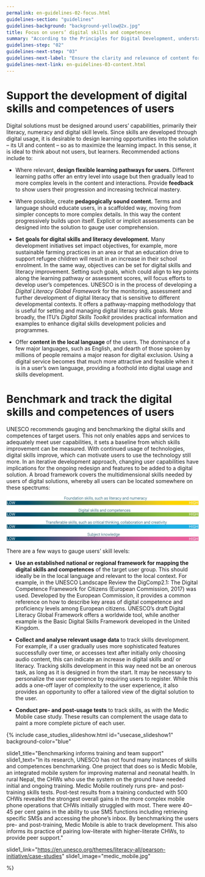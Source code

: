 ```yaml
---
permalink: en-guidelines-02-focus.html
guidelines-section: "guidelines"
guidelines-background: "background-yellow@2x.jpg"
title: Focus on users’ digital skills and competences
summary: "According to the Principles for Digital Development, understanding users’ access and comfort levels with technology is critical to designing appropriate solutions for them. UNESCO does not believe efforts in this regard have been thorough enough to date. In the context of an increasing need for digital skills and competences, and in recognition of the lack of these as a major barrier to digital inclusion, the approach to developing and measuring skills needs to be more rigorous. Supporting the advancement of users’ digital skills and competences through benchmarking and tracking skills development is recommended."
guidelines-step: "02"
guidelines-next-step: "03"
guidelines-next-label: "Ensure the clarity and relevance of content for low-skilled and low-literate users"
guidelines-next-link: en-guidelines-03-content.html
---
```



# Support the development of digital skills and competences of users

Digital solutions must be designed around users’ capabilities, primarily their literacy, numeracy
and digital skill levels. Since skills are developed through digital usage, it is desirable to design learning opportunities into the solution – its UI and content – so as to maximize the learning impact. In this sense, it is ideal to think about not users, but learners. Recommended actions include to:


- Where relevant, **design flexible learning pathways for users.** Different learning paths offer an entry level into usage but then gradually lead to more complex levels in the content and interactions. Provide **feedback** to show users their progression and increasing technical mastery.

- Where possible, create **pedagogically sound content.** Terms and language should educate users, in a scaffolded way, moving from simpler concepts to more complex details.
In this way the content progressively builds upon itself. Explicit or implicit assessments can be designed into the solution to gauge user comprehension.

- **Set goals for digital skills and literacy development.** Many development initiatives set impact objectives, for example, more sustainable farming practices in an area or that an education drive to support refugee children will result in an increase in their school enrolment. In the same way, objectives can be set for digital skills and literacy improvement. Setting such goals, which could align to key points along the learning pathway or assessment scores, will focus efforts to develop user’s competences.
UNESCO is in the process of developing a _Digital Literacy Global Framework_ for the monitoring, assessment and further development of digital literacy that is sensitive to different developmental contexts. It offers a pathway-mapping methodology that is useful for setting and managing digital literacy skills goals. More broadly, the ITU’s _Digital Skills Toolkit_ provides practical information and examples to enhance digital skills development policies and programmes.

- Offer **content in the local language** of the users. The dominance of a few major languages, such as English, and dearth of those spoken by millions of people remains a major reason for digital exclusion. Using a digital service becomes that much more attractive and feasible when it is in a user’s own language, providing a foothold into digital usage and skills development.

# Benchmark and track the digital skills and competences of users

UNESCO recommends gauging and benchmarking the digital skills and competences of target
users. This not only enables apps and services to adequately meet user capabilities, it sets a baseline from which skills improvement can be measured. With continued usage of technologies, digital
skills improve, which can motivate users to use the technology still more. In an iterative development
approach, changing user capabilities have implications for the ongoing redesign and features to be added to a digital solution.
A broad framework covers the multidimensional skills needed by users of digital solutions, whereby all users can be located somewhere on these spectrums:

![image description](/images/spectrum.jpg)


There are a few ways to gauge users’ skill levels:

- **Use an established national or regional framework for mapping the digital skills and competences** of the target user group. This should ideally be in the local language and relevant to the local context. For example, in the UNESCO Landscape Review the DigComp2.1: The Digital Competence Framework for Citizens (European Commission, 2017) was used. Developed by the European Commission,
it provides a common reference on how to describe key areas of digital competence
and proficiency levels among European citizens. UNESCO’s draft Digital Literacy Global Framework offers a worldwide tool, while another example is the Basic Digital Skills Framework developed in the United Kingdom.

- **Collect and analyse relevant usage data** to track skills development. For example, if a user gradually uses more sophisticated features successfully over time, or accesses text after initially only choosing audio content, this
can indicate an increase in digital skills and/ or literacy. Tracking skills development in this way need not be an onerous task, as long
as it is designed in from the start. It may be necessary to personalize the user experience by requiring users to register. While this adds a one-off layer of complexity to the user experience, it also provides an opportunity to offer a tailored view of the digital solution to the user.

- **Conduct pre- and post-usage tests** to track skills, as with the Medic Mobile case study. These results can complement the usage data to paint a more complete picture of each user.

{% include case_studies_slideshow.html
id="usecase_slideshow1"
background-color="blue"

slide1_title="Benchmarking informs training and team support"
slide1_text="In its research, UNESCO has not found many instances of skills and competences benchmarking. One project that does so is Medic Mobile, an integrated mobile system for improving maternal and neonatal health. In rural Nepal, the CHWs who use the system on the ground have needed initial and ongoing training.
Medic Mobile routinely runs pre- and post-training skills tests. Post-test results from a training conducted with 500 CHWs revealed the strongest overall gains in the more complex mobile phone operations that CHWs initially struggled with most. There were 40–45 per cent gains in the ability to use SMS functions including retrieving specific SMSs and accessing the phone’s inbox.
By benchmarking the users pre- and post-training, Medic Mobile is able to track development. This also informs its practice of pairing low-literate with higher-literate CHWs, to provide peer support."

slide1_link="https://en.unesco.org/themes/literacy-all/pearson-initiative/case-studies"
slide1_image="medic_mobile.jpg"

%}
